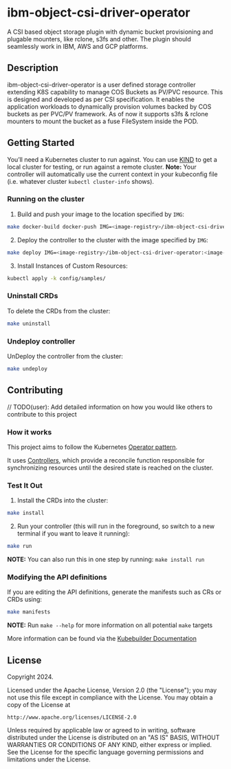 # ibm-object-csi-driver-operator
A CSI based object storage plugin with dynamic bucket provisioning and plugable mounters, like rclone, s3fs and other. The plugin should seamlessly work in IBM, AWS and GCP platforms.

## Description
ibm-object-csi-driver-operator is a user defined storage controller extending K8S capability to manage COS Buckets as PV/PVC resource.
This is designed and developed as per CSI specification. It enables the application workloads to dynamically provision volumes backed by COS buckets as per PVC/PV framework. As of now it supports s3fs & rclone mounters to mount the bucket as a fuse FileSystem inside the POD. 

## Getting Started
You’ll need a Kubernetes cluster to run against. You can use [KIND](https://sigs.k8s.io/kind) to get a local cluster for testing, or run against a remote cluster.
**Note:** Your controller will automatically use the current context in your kubeconfig file (i.e. whatever cluster `kubectl cluster-info` shows).

### Running on the cluster

1. Build and push your image to the location specified by `IMG`:

```sh
make docker-build docker-push IMG=<image-registry>/ibm-object-csi-driver-operator:<image-tag>
```

2. Deploy the controller to the cluster with the image specified by `IMG`:

```sh
make deploy IMG=<image-registry>/ibm-object-csi-driver-operator:<image-tag>
```

3. Install Instances of Custom Resources:

```sh
kubectl apply -k config/samples/
```


### Uninstall CRDs
To delete the CRDs from the cluster:

```sh
make uninstall
```

### Undeploy controller
UnDeploy the controller from the cluster:

```sh
make undeploy
```

## Contributing
// TODO(user): Add detailed information on how you would like others to contribute to this project

### How it works
This project aims to follow the Kubernetes [Operator pattern](https://kubernetes.io/docs/concepts/extend-kubernetes/operator/).

It uses [Controllers](https://kubernetes.io/docs/concepts/architecture/controller/),
which provide a reconcile function responsible for synchronizing resources until the desired state is reached on the cluster.

### Test It Out
1. Install the CRDs into the cluster:

```sh
make install
```

2. Run your controller (this will run in the foreground, so switch to a new terminal if you want to leave it running):

```sh
make run
```

**NOTE:** You can also run this in one step by running: `make install run`

### Modifying the API definitions
If you are editing the API definitions, generate the manifests such as CRs or CRDs using:

```sh
make manifests
```

**NOTE:** Run `make --help` for more information on all potential `make` targets

More information can be found via the [Kubebuilder Documentation](https://book.kubebuilder.io/introduction.html)

## License

Copyright 2024.

Licensed under the Apache License, Version 2.0 (the "License");
you may not use this file except in compliance with the License.
You may obtain a copy of the License at

    http://www.apache.org/licenses/LICENSE-2.0

Unless required by applicable law or agreed to in writing, software
distributed under the License is distributed on an "AS IS" BASIS,
WITHOUT WARRANTIES OR CONDITIONS OF ANY KIND, either express or implied.
See the License for the specific language governing permissions and
limitations under the License.

